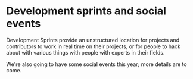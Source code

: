 ---
---

# Development sprints and social events

Development Sprints provide an unstructured location for projects and contributors to work in real time on their projects, or for people to hack about with various things with people with experts in their fields.

We're also going to have some social events this year; more details are to come.
